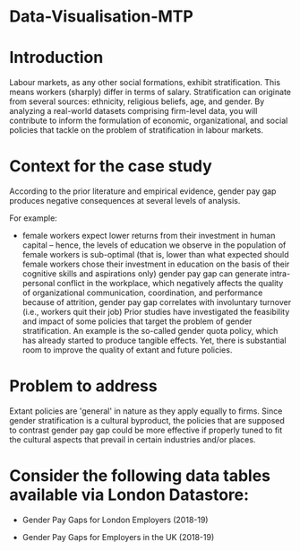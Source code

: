 # Data-Visualisation-MTP
# Introduction
Labour markets, as any other social formations, exhibit stratification. This means workers (sharply) differ in terms of salary. Stratification can originate from several sources: ethnicity, religious beliefs, age, and gender. By analyzing a real-world datasets comprising firm-level data, you will contribute to inform the formulation of economic, organizational, and social policies that tackle on the problem of stratification in labour markets.

# Context for the case study
According to the prior literature and empirical evidence, gender pay gap produces negative consequences at several levels of analysis. 

For example:
- female workers expect lower returns from their investment in human capital – hence, the levels of education we observe in the population of female workers is sub-optimal (that is, lower than what expected should female workers chose their investment in education on the basis of their cognitive skills and aspirations only) gender pay gap can generate intra-personal conflict in the workplace, which negatively affects the quality of organizational communication, coordination, and performance because of attrition, gender pay gap correlates with involuntary turnover (i.e., workers quit their job) Prior studies have investigated the feasibility and impact of some policies that target the problem of gender stratification. An example is the so-called gender quota policy, which has already started to produce tangible effects. Yet, there is substantial room to improve the quality of extant and future policies.

# Problem to address
Extant policies are 'general' in nature as they apply equally to firms. Since gender stratification is a cultural byproduct, the policies that are supposed to contrast gender pay gap could be more effective if properly tuned to fit the cultural aspects that prevail in certain industries and/or places.

# Consider the following data tables available via London Datastore:
- Gender Pay Gaps for London Employers (2018-19)

- Gender Pay Gaps for Employers in the UK (2018-19)
